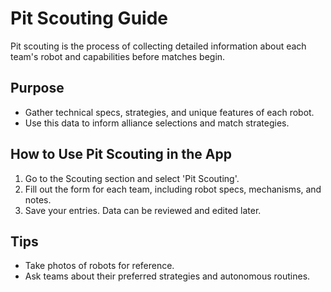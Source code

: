 # Pit Scouting Guide

Pit scouting is the process of collecting detailed information about each team's robot and capabilities before matches begin.

## Purpose
- Gather technical specs, strategies, and unique features of each robot.
- Use this data to inform alliance selections and match strategies.

## How to Use Pit Scouting in the App
1. Go to the Scouting section and select 'Pit Scouting'.
2. Fill out the form for each team, including robot specs, mechanisms, and notes.
3. Save your entries. Data can be reviewed and edited later.

## Tips
- Take photos of robots for reference.
- Ask teams about their preferred strategies and autonomous routines. 